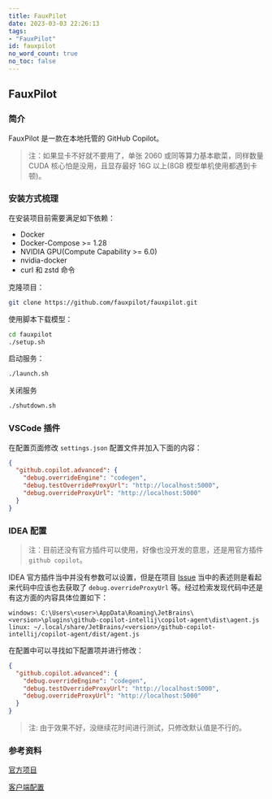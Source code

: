 ```yaml
---
title: FauxPilot
date: 2023-03-03 22:26:13
tags:
- "FauxPilot"
id: fauxpilot
no_word_count: true
no_toc: false
---
```


## FauxPilot

### 简介

FauxPilot 是一款在本地托管的 GitHub Copilot。

> 注：如果显卡不好就不要用了，单张 2060 或同等算力基本歇菜，同样数量 CUDA 核心怕是没用，且显存最好 16G 以上(8GB 模型单机使用都遇到卡顿)。

### 安装方式梳理

在安装项目前需要满足如下依赖：

- Docker
- Docker-Compose >= 1.28
- NVIDIA GPU(Compute Capability >= 6.0)
- nvidia-docker
- curl 和 zstd 命令

克隆项目：

```bash
git clone https://github.com/fauxpilot/fauxpilot.git
```

使用脚本下载模型：

```bash
cd fauxpilot
./setup.sh
```

启动服务：

```bash
./launch.sh
```

关闭服务

```bash
./shutdown.sh
```

### VSCode 插件

在配置页面修改 `settings.json` 配置文件并加入下面的内容：

```json
{
  "github.copilot.advanced": {
    "debug.overrideEngine": "codegen",
    "debug.testOverrideProxyUrl": "http://localhost:5000",
    "debug.overrideProxyUrl": "http://localhost:5000"
  }
}
```

### IDEA 配置

> 注：目前还没有官方插件可以使用，好像也没开发的意思，还是用官方插件 `github copilot`。

IDEA 官方插件当中并没有参数可以设置，但是在项目 [Issue](https://github.com/fauxpilot/fauxpilot/issues/10) 当中的表述则是看起来代码中应该也去获取了 `debug.overrideProxyUrl` 等。经过检索发现代码中还是有这方面的内容具体位置如下：

```text
windows: C:\Users\<user>\AppData\Roaming\JetBrains\<version>\plugins\github-copilot-intellij\copilot-agent\dist\agent.js
linux: ~/.local/share/JetBrains/<version>/github-copilot-intellij/copilot-agent/dist/agent.js
```

在配置中可以寻找如下配置项并进行修改：

```json
{
  "github.copilot.advanced": {
    "debug.overrideEngine": "codegen",
    "debug.testOverrideProxyUrl": "http://localhost:5000",
    "debug.overrideProxyUrl": "http://localhost:5000"
  }
}
```

> 注: 由于效果不好，没继续花时间进行测试，只修改默认值是不行的。

### 参考资料

[官方项目](https://github.com/fauxpilot/fauxpilot)

[客户端配置](https://github.com/fauxpilot/fauxpilot/blob/main/documentation/client.md)
